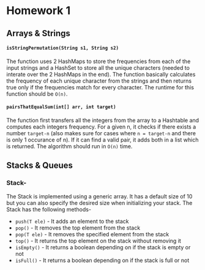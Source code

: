 # Homework 1

## Arrays & Strings
#### `isStringPermutation(String s1, String s2)`
The function uses 2 HashMaps to store the frequencies from each of the input strings and a HashSet to store all the unique characters (needed to interate over the 2 HashMaps in the end). The function basically calculates the frequency of each unique character from the strings and then returns true only if the frequencies match for every character. The runtime for this function should be `O(n)`.

#### `pairsThatEqualSum(int[] arr, int target)`
The function first transfers all the integers from the array to a Hashtable and computes each integers frequency. For a given n, it checks if there exists a number `target-n` (also makes sure for cases where `n = target-n` and there is only 1 occurance of n). If it can find a valid pair, it adds both in a list which is returned. The algorithm should run in `O(n)` time.

## Stacks & Queues
### Stack-
The Stack is implemented using a generic array. It has a default size of 10 but you can also specify the desired size when initializing your stack.
The Stack has the following methods-
- `push(T ele)` - It adds an element to the stack
- `pop()`	- It removes the top element from the stack
- `pop(T ele)`	- It removes the specified element from the stack
- `top()`	- It returns the top element on the stack without removing it
- `isEmpty()`	- It returns a boolean depending on if the stack is empty or not
- `isFull()`	- It returns a boolean depending on if the stack is full or not
